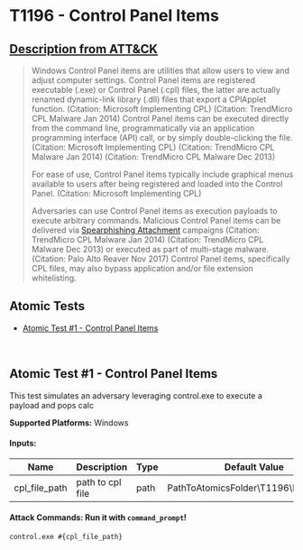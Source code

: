 # T1196 - Control Panel Items
## [Description from ATT&CK](https://attack.mitre.org/wiki/Technique/T1196)
<blockquote>Windows Control Panel items are utilities that allow users to view and adjust computer settings. Control Panel items are registered executable (.exe) or Control Panel (.cpl) files, the latter are actually renamed dynamic-link library (.dll) files that export a CPlApplet function. (Citation: Microsoft Implementing CPL) (Citation: TrendMicro CPL Malware Jan 2014) Control Panel items can be executed directly from the command line, programmatically via an application programming interface (API) call, or by simply double-clicking the file. (Citation: Microsoft Implementing CPL) (Citation: TrendMicro CPL Malware Jan 2014) (Citation: TrendMicro CPL Malware Dec 2013)

For ease of use, Control Panel items typically include graphical menus available to users after being registered and loaded into the Control Panel. (Citation: Microsoft Implementing CPL)

Adversaries can use Control Panel items as execution payloads to execute arbitrary commands. Malicious Control Panel items can be delivered via [Spearphishing Attachment](https://attack.mitre.org/techniques/T1193) campaigns (Citation: TrendMicro CPL Malware Jan 2014) (Citation: TrendMicro CPL Malware Dec 2013) or executed as part of multi-stage malware. (Citation: Palo Alto Reaver Nov 2017) Control Panel items, specifically CPL files, may also bypass application and/or file extension whitelisting.</blockquote>

## Atomic Tests

- [Atomic Test #1 - Control Panel Items](#atomic-test-1---control-panel-items)


<br/>

## Atomic Test #1 - Control Panel Items
This test simulates an adversary leveraging control.exe to execute a payload and pops calc

**Supported Platforms:** Windows


#### Inputs:
| Name | Description | Type | Default Value | 
|------|-------------|------|---------------|
| cpl_file_path | path to cpl file | path | PathToAtomicsFolder\T1196\bin\calc.cpl|


#### Attack Commands: Run it with `command_prompt`! 
```
control.exe #{cpl_file_path}
```






<br/>
